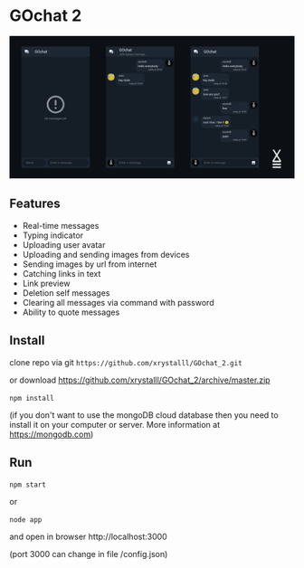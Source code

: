 # GOchat 2
![GOchat 2](/gochat2_screen.png)

## Features
- Real-time messages
- Typing indicator
- Uploading user avatar
- Uploading and sending images from devices
- Sending images by url from internet
- Catching links in text
- Link preview
- Deletion self messages
- Clearing all messages via command with password
- Ability to quote messages

## Install
clone repo via git
`https://github.com/xrystalll/GOchat_2.git`

or download
https://github.com/xrystalll/GOchat_2/archive/master.zip

`npm install`

(if you don't want to use the mongoDB cloud database then you need to install it on your computer or server. More information at https://mongodb.com)

## Run
`npm start`

or

`node app`

and open in browser http://localhost:3000

(port 3000 can change in file /config.json)